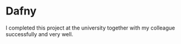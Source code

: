 # Dafny
I completed this project at the university together with my colleague successfully and very well.
